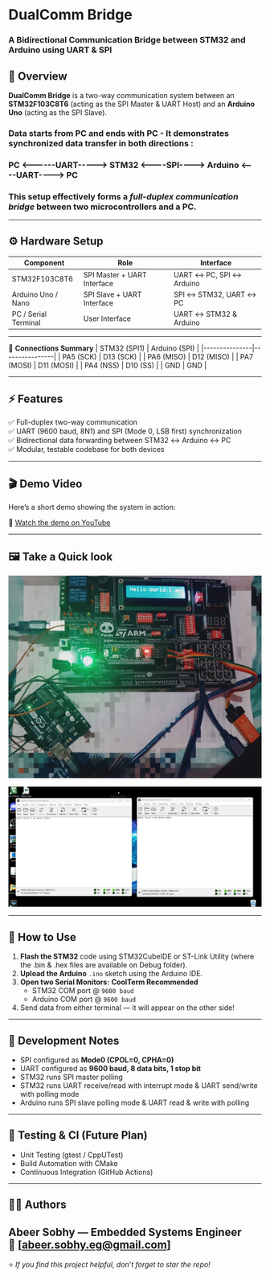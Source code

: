 #  DualComm Bridge  
### A Bidirectional Communication Bridge between STM32 and Arduino using UART & SPI


## 📘 Overview

**DualComm Bridge** is a two-way communication system between an **STM32F103C8T6** (acting as the SPI Master & UART Host) and an **Arduino Uno** (acting as the SPI Slave).  

### Data starts from PC and ends with PC - It demonstrates synchronized data transfer in both directions :

###  PC <------UART-----> STM32 <----SPI----> Arduino <----UART----> PC

### This setup effectively forms a *full-duplex communication bridge* between two microcontrollers and a PC.

---

## ⚙️ Hardware Setup

| Component | Role | Interface |
|------------|------|-----------|
| STM32F103C8T6 | SPI Master + UART Interface | UART ↔ PC, SPI ↔ Arduino |
| Arduino Uno / Nano | SPI Slave + UART Interface | SPI ↔ STM32, UART ↔ PC |
| PC / Serial Terminal | User Interface | UART ↔ STM32 & Arduino |

---

🧩 **Connections Summary**
| STM32 (SPI1) | Arduino (SPI) |
|---------------|----------------|
| PA5 (SCK)     | D13 (SCK)      |
| PA6 (MISO)    | D12 (MISO)     |
| PA7 (MOSI)    | D11 (MOSI)     |
| PA4 (NSS)     | D10 (SS)       |
| GND           | GND            |

---

## ⚡ Features

✅ Full-duplex two-way communication  
✅ UART (9600 baud, 8N1) and SPI (Mode 0, LSB first) synchronization  
✅ Bidirectional data forwarding between STM32 ↔ Arduino ↔ PC  
✅ Modular, testable codebase for both devices  

---

## 🎬 Demo Video
Here’s a short demo showing the system in action:  

🎥 [Watch the demo on YouTube](https://youtu.be/uubYdVKIsu8)

---

## 🖼️ Take a Quick look 

<p align="right">
  <img src="Doc/HW.png" width="550" alt="Data Transfer">
</p>
<p align="left">
  <img src="Doc/DualComm_Bridge.png" width="550" alt="Data Transfer">
</p>

---

## 🚀 How to Use

1. **Flash the STM32** code using STM32CubeIDE or ST-Link Utility (where the .bin & .hex files are available on Debug folder).  
2. **Upload the Arduino** `.ino` sketch using the Arduino IDE.  
3. **Open two Serial Monitors:** **CoolTerm Recommended**
   - STM32 COM port @ `9600 baud`
   - Arduino COM port @ `9600 baud`
4. Send data from either terminal — it will appear on the other side!

---

## 🧩 Development Notes

- SPI configured as **Mode0 (CPOL=0, CPHA=0)**  
- UART configured as **9600 baud, 8 data bits, 1 stop bit**  
- STM32 runs SPI master polling
- STM32 runs UART receive/read with interrupt mode & UART send/write with polling mode 
- Arduino runs SPI slave polling mode & UART read & write with polling   

---

## 🧪 Testing & CI (Future Plan)
- Unit Testing (gtest / CppUTest)
- Build Automation with CMake
- Continuous Integration (GitHub Actions)

---

## 👨‍💻 Authors

**Abeer Sobhy** — Embedded Systems Engineer  
📧 [abeer.sobhy.eg@gmail.com]  
---

⭐ *If you find this project helpful, don’t forget to star the repo!*  

